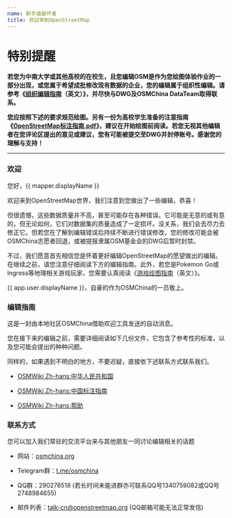 ```yaml
---
name: 新手或破坏者
title: 欢迎来到OpenStreetMap
---
```


# 特别提醒

**若您为中南大学或其他高校的在校生，且您编辑OSM是作为您绘图体验作业的一部分出现，或您属于希望成批修改现有数据的企业，您的编辑属于组织性编辑。请参考《[组织编辑指南](https://wiki.osmfoundation.org/wiki/Organised_Editing_Guidelines)（英文）》，并尽快与DWG及OSMChina DataTeam取得联系。**

**您应按照下述的要求规范绘图。另有一份为高校学生准备的注意指南《[OpenStreetMap标注指南.pdf](https://osmchina.oss-cn-beijing.aliyuncs.com/OpenStreetMap_Guide_For_Student.pdf)》，建议在开始绘图前阅读。若您无视其他编辑者在您评论区提出的意见或建议，您有可能被提交至DWG并封停账号。感谢您的理解与支持！**

<hr/>

### 欢迎

您好，{{ mapper.displayName }}

欢迎来到OpenStreetMap世界，我们注意到您做出了一些编辑，恭喜！

但很遗憾，这些数据质量并不高，甚至可能存在各种错误。它可能是无意的或有意的，但无论如何，它们对数据集的质量造成了一定损坏。没关系，我们会去尽力去修正它。但若您在了解到编辑错误后持续不断进行错误修改，您的修改可能会被OSMChina志愿者回退，或被提报隶属OSM基金会的DWG后暂时封禁。

不过，我们愿意首先相信您是怀着更好编辑OpenStreetMap的愿望做出的编辑。在继续之前，请您注意仔细阅读下方的编辑指南。此外，若您是Pokemon Go或Ingress等地理相关游戏玩家，您需要认真阅读《[游戏绘图指南](https://wiki.openstreetmap.org/wiki/Tips_for_new_(Pokemon_Go)_mappers)（英文）》。

{{ app.user.displayName }}，自豪的作为OSMChina的一员敬上。

### 编辑指南

这是一封由本地社区OSMChina借助欢迎工具发送的自动消息。

您在接下来的编辑之前，需要详细阅读如下几份文件，它包含了参考性的标准，以及您可能会提出的种种问题。

同样的，如果遇到不明白的地方，不要迟疑，直接依下述联系方式联系我们。

* [OSMWiki Zh-hans:中华人民共和国](https://wiki.openstreetmap.org/wiki/Zh-hans:%E4%B8%AD%E5%8D%8E%E4%BA%BA%E6%B0%91%E5%85%B1%E5%92%8C%E5%9B%BD)

* [OSMWiki Zh-hans:中国标注指南](https://wiki.openstreetmap.org/wiki/Zh-hans:%E4%B8%AD%E5%9B%BD%E6%A0%87%E6%B3%A8%E6%8C%87%E5%8D%97)

* [OSMWiki Zh-hans:帮助](https://wiki.openstreetmap.org/wiki/Zh-hans:%E5%B8%AE%E5%8A%A9)

### 联系方式

您可以加入我们常驻的交流平台来与其他朋友一同讨论编辑相关的话题

* 网站：[osmchina.org](https://osmchina.org)

* Telegram群：[t.me/osmchina](https://t.me/osmchina)

* QQ群：290278518 (若长时间未能进群亦可联系QQ号1340759082或QQ号2748984655)

* 邮件列表：[talk-cn@openstreetmap.org](mailto:talk-cn@openstreetmap.org) (QQ邮箱可能无法正常发信)
